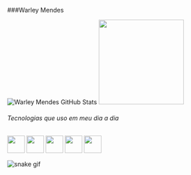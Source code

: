 ###Warley Mendes

![Warley Mendes GitHub Stats](https://github-readme-stats.vercel.app/api?username=warleymendeslopes&show_icons=true&theme=dark)
<img height="195em" src="https://github-readme-stats.vercel.app/api/top-langs/?username=warleymendeslopes&layout=donut" />

###### Tecnologias que uso em meu dia a dia
<img src="https://cdn.jsdelivr.net/gh/devicons/devicon@latest/icons/github/github-original.svg" witdh="40" height="40"/> <img src="https://cdn.jsdelivr.net/gh/devicons/devicon@latest/icons/react/react-original.svg" witdh="40" height="40"/> <img src="https://cdn.jsdelivr.net/gh/devicons/devicon@latest/icons/typescript/typescript-original.svg" witdh="40" height="40"/> <img src="https://cdn.jsdelivr.net/gh/devicons/devicon@latest/icons/vercel/vercel-original.svg" width="40" height="40"/> <img src="https://cdn.jsdelivr.net/gh/devicons/devicon@latest/icons/nodejs/nodejs-original.svg" width="40" height="40"/>



![snake gif](https://github.com/warleymendeslopes/warleymendeslopes/blob/output/github-contribution-grid-snake-dark.svg)

<!--
HiagoRoedel/HiagoRoedel is a ✨ special ✨ repository because its README.md (this file) appears on your GitHub profile.

Here are some ideas to get you started:

🔭 I’m currently working on ...
🌱 I’m currently learning ...
👯 I’m looking to collaborate on ...
🤔 I’m looking for help with ...
💬 Ask me about ...
📫 How to reach me: ...
😄 Pronouns: ...
⚡ Fun fact: ...
-->